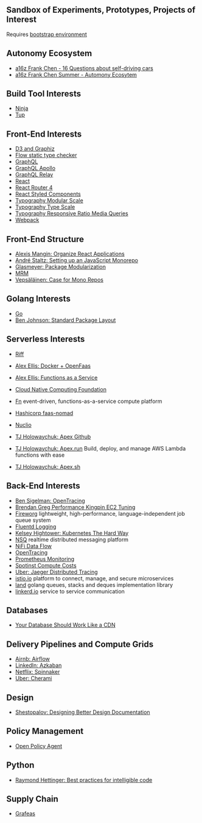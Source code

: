 Sandbox of Experiments, Prototypes, Projects of Interest
---
Requires [bootstrap environment](https://github.com/138over/woo-bootstrap/blob/master/Makefile)  

Autonomy Ecosystem  
---
* [a16z Frank Chen - 16 Questions about self-driving cars](https://a16z.com/2017/01/06/selfdriving-cars-frank-chen/)  
* [a16z Frank Chen Summer - Automony Ecosytem](https://a16z.com/2018/02/03/autonomy-ecosystem-frank-chen-summit/)  

Build Tool Interests
---
* [Ninja](https://ninja-build.org)  
* [Tup](http://gittup.org/tup/)   

Front-End Interests
---
* [D3 and Graphiz](https://github.com/magjac/d3-graphviz)  
* [Flow static type checker](https://flow.org)  
* [GraphQL](http://graphql.org)  
* [GraphQL Apollo](https://www.apollographql.com)   
* [GraphQL Relay](https://facebook.github.io/relay/docs/en/introduction-to-relay.html)  
* [React](https://reactjs.org)  
* [React Router 4](https://reacttraining.com/react-router/)  
* [React Styled Components](https://reacttraining.com/react-router/)  
* [Typography Modular Scale](http://www.modularscale.com)  
* [Typography Type Scale](https://type-scale.com)  
* [Typography Responsive Ratio Media Queries](https://zellwk.com/blog/responsive-modular-scale/)  
* [Webpack](https://developers.google.com/web/fundamentals/performance/webpack/)  

Front-End Structure
---
* [Alexis Mangin: Organize React Applications](https://medium.com/@alexmngn/how-to-better-organize-your-react-applications-2fd3ea1920f1)  
* [André Staltz: Setting up an JavaScript Monorepo](https://staltz.com/setting-up-a-javascript-monorepo.html)  
* [Glasmeyer: Package Modularization](https://medium.com/@glasmeyer/thoughts-about-package-modularization-d9631f7a41f1)  
* [MRM](https://www.npmjs.com/package/mrm)  
* [Vepsäläinen: Case for Mono Repos](https://medium.com/netscape/the-case-for-monorepos-907c1361708a)  

Golang Interests
---
* [Go](https://golang.org)  
* [Ben Johnson: Standard Package Layout](https://medium.com/@benbjohnson/standard-package-layout-7cdbc8391fc1)   

Serverless Interests
---
* [Riff](https://projectriff.io/video/mark-fisher-at-springone-platform-2017/)  

* [Alex Ellis: Docker + OpenFaas](https://www.youtube.com/watch?v=C3agSKv2s_w)  
* [Alex Ellis: Functions as a Service](https://blog.alexellis.io/introducing-functions-as-a-service/)   
* [Cloud Native Computing Foundation](https://www.cncf.io)  
* [Fn](https://github.com/fnproject/fn) event-driven, functions-as-a-service compute platform   
* [Hashicorp faas-nomad](https://github.com/hashicorp/faas-nomad)  
* [Nuclio](https://github.com/nuclio/nuclio)  
* [TJ Holowaychuk: Apex Github](https://github.com/apex/apex)   
* [TJ Holowaychuk: Apex.run](http://apex.run) Build, deploy, and manage AWS Lambda functions with ease  
* [TJ Holowaychuk: Apex.sh](https://apex.sh)   

Back-End Interests
---
* [Ben Sigelman: OpenTracing](https://medium.com/opentracing/towards-turnkey-distributed-tracing-5f4297d1736)  
* [Brendan Greg Performance Kingpin EC2 Tuning](http://www.brendangregg.com/blog/2017-12-31/reinvent-netflix-ec2-tuning.html)  
* [Fireworg](https://github.com/fireworq/fireworq) lightweight, high-performance, language-independent job queue system  
* [Fluentd Logging](https://www.fluentd.org)  
* [Kelsey Hightower: Kubernetes The Hard Way](https://github.com/kelseyhightower/kubernetes-the-hard-way)  
* [NSQ](http://nsq.io) realtime distributed messaging platform  
* [NiFi Data Flow](https://nifi.apache.org/docs.html)  
* [OpenTracing](http://opentracing.io)  
* [Prometheus Monitoring](https://prometheus.io)  
* [Spotinst Compute Costs](https://spotinst.com)  
* [Uber: Jaeger Distributed Tracing](https://github.com/jaegertracing/jaeger)  
* [istio.io](https://istio.io) platform to connect, manage, and secure microservices  
* [land](https://github.com/oleiade/lane)  golang queues, stacks and deques implementation library  
* [linkerd.io](https://linkerd.io)  service to service communication

Databases
---
* [Your Database Should Work Like a CDN](https://www.cockroachlabs.com/blog/distributed-database-performance/)  

Delivery Pipelines and Compute Grids
---
* [Airnb: Airflow](https://github.com/apache/incubator-airflow)  
* [LinkedIn: Azkaban](http://azkaban.github.io/azkaban/docs/latest/#overview)  
* [Netflix: Spinnaker](https://www.spinnaker.io)  
* [Uber: Cherami](https://eng.uber.com/cherami/)  

Design
---
* [Shestopalov: Designing Better Design Documentation](https://medium.muz.li/design-docs-6bb34589f7a9)  


Policy Management   
---
* [Open Policy Agent](http://www.openpolicyagent.org/docs/)   

Python
---
* [Raymond Hettinger: Best practices for intelligible code](https://www.youtube.com/watch?v=wf-BqAjZb8M&feature=youtu.be&t=691)  

Supply Chain
---
* [Grafeas](https://cloudplatform.googleblog.com/2017/10/introducing-grafeas-open-source-api-.html)  

